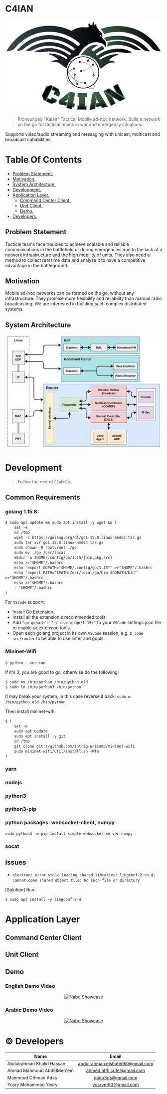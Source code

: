 # C4IAN
![C4IAN Logo](./docs/figures/logo.png)
> Pronounced "Kaian"
Tactical Mobile ad-hoc network.
Build a network on the go for tactical teams in war and emergency situations.

Supports video/audio streaming and messaging with unicast, multicast and broadcast cababilities.

# Table Of Contents
<!--ts-->
* [ Problem Statement. ](#problem-statement)
* [ Motivation. ](#motivation)
* [ System Architecture. ](#system-arch)
* [ Development. ](#development)
* [ Application Layer. ](#app-layer)
  * [Command Center Client. ](#cmd-app)
  * [Unit Client. ](#unit-app)
  * [ Demo. ](#demo)
* [ Developers. ](#developers)
<!--te-->


## Problem Statement
<a name="problem-statement"></a>
Tactical teams face troubles to achieve scalable and reliable communications in the battlefield or during
emergencies due to the lack of a network infrastructure and the high mobility of units. They also need a
method to collect real time data and analyze it to have a competitive advantage in the battleground.

## Motivation
<a name="motivation"></a>
Mobile ad-hoc networks can be formed on the go, without any infrastructure. They promise more
flexibility and reliability than manual radio broadcasting. We are interested in building such complex
distributed systems.

## System Architecture 
<a name="system-arch"></a>
![System Architecture](./docs/figures/system.png)

<a name="development"></a>
# Development
> Follow the rest of `README`s.

## Common Requirements
<a name="common-reqs"></a>
### golang 1.15.8
```
$ sudo apt update && sudo apt install -y wget && (
    set -e
    cd /tmp
    wget -c https://golang.org/dl/go1.15.8.linux-amd64.tar.gz
    sudo tar xvf go1.15.8.linux-amd64.tar.gz
    sudo chown -R root:root ./go
    sudo mv ./go /usr/local
    mkdir -p $HOME/.config/go/1.15/{bin,pkg,src}
    echo >>"$HOME"/.bashrc
    echo 'export GOPATH="$HOME/.config/go/1.15"' >>"$HOME"/.bashrc
    echo 'export PATH="$PATH:/usr/local/go/bin:$GOPATH/bin"' >>"$HOME"/.bashrc
    echo >>"$HOME"/.bashrc
    . "$HOME"/.bashrc
)
```
For `VSCode` support:
- Install [Go Extension](https://marketplace.visualstudio.com/items?itemName=golang.go).
- Install all the extension's recommended tools.
- Add `"go.gopath": "~/.config/go/1.15/"` to your `VSCode` settings.json file to enable `Go` extension tools.
- Open each golang project in its own `VSCode` session, e.g. `$ code src/router` to be able to use linter and gopls.

### Mininet-Wifi
`$ python --version`

If it's 3, you are good to go, otherwise do the following:

```
$ sudo mv /bin/python /bin/python.old
$ sudo ln /bin/python3 /bin/python
```

It may break your system, in this case reverse it back: `sudo m /bin/python.old /bin/python`

Then install mininet-wifi:

```
$ (
    set -e
    sudo apt update
    sudo apt install -y git
    cd /tmp
    git clone git://github.com/intrig-unicamp/mininet-wifi
    sudo mininet-wifi/util/install.sh -Wln
)
```

### yarn
### nodejs
### python3
### python3-pip
### python packages: websocket-client, numpy
```
sudo python3 -m pip install simple-websocket-server numpy
```
### socat

## Issues
- `electron: error while loading shared libraries: libgconf-2.so.4: cannot open shared object file: No such file or directory`

[Solution] Run:
```
$ sudo apt install -y libgconf-2-4
```

# Application Layer
<a name="app-layer"></a>

## Command Center Client
<a name="cmd-app"></a>

## Unit Client
<a name="cmd-app"></a>

## Demo
<a name="demo"></a>

### English Demo Video
<div align="center">
  <a href="https://youtu.be/591PVS4rE8Y">
    <img src="https://img.youtube.com/vi/591PVS4rE8Y/0.jpg" alt="Nabd Showcase" width="560" height="315">
  </a>
</div>

### Arabic Demo Video

<div align="center">
  <a href="https://youtu.be/aT0k4FVapXM">
    <img src="https://img.youtube.com/vi/aT0k4FVapXM/0.jpg" alt="Nabd Showcase" width="560" height="315">
  </a>
</div>

# :copyright: Developers
<a name="developers"></a>

| Name                                |              Email               |
| ----------------------------------- | :------------------------------: |
| Abdulrahman Khalid Hassan           | abdulrahman.elshafei98@gmail.com |
| Ahmad Mahmoud AbdElMen'em           |   ahmed.afifi.cufe@gmail.com     |
| Mahmoud Othman Adas                 |   mido3ds@gmail.com              |
| Yosry Mohammad Yosry                |       yosrym93@gmail.com         |   
